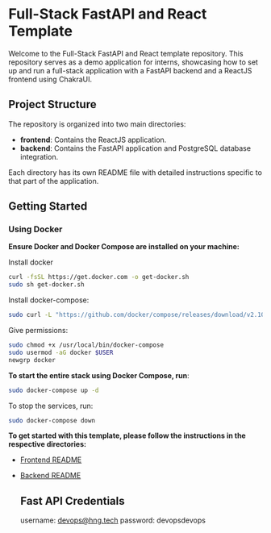 # Full-Stack FastAPI and React Template

Welcome to the Full-Stack FastAPI and React template repository. This repository serves as a demo application for interns, showcasing how to set up and run a full-stack application with a FastAPI backend and a ReactJS frontend using ChakraUI.

## Project Structure

The repository is organized into two main directories:

- **frontend**: Contains the ReactJS application.
- **backend**: Contains the FastAPI application and PostgreSQL database integration.

Each directory has its own README file with detailed instructions specific to that part of the application.

## Getting Started

### Using Docker
**Ensure Docker and Docker Compose are installed on your machine:**

Install docker
```bash
curl -fsSL https://get.docker.com -o get-docker.sh
sudo sh get-docker.sh
```

Install docker-compose:
```bash
sudo curl -L "https://github.com/docker/compose/releases/download/v2.10.2/docker-compose-$(uname -s)-$(uname -m)" -o /usr/local/bin/docker-compose
```

Give permissions:
```bash
sudo chmod +x /usr/local/bin/docker-compose
sudo usermod -aG docker $USER
newgrp docker
```


**To start the entire stack using Docker Compose, run**:
```bash
sudo docker-compose up -d
```
To stop the services, run:
```bash
sudo docker-compose down
```

**To get started with this template, please follow the instructions in the respective directories:**

- [Frontend README](./frontend/README.md)
- [Backend README](./backend/README.md)

  ## Fast API Credentials
  username: devops@hng.tech
  password: devopsdevops


